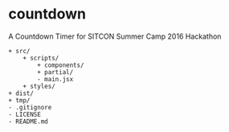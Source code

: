 # countdown
A Countdown Timer for SITCON Summer Camp 2016 Hackathon

```
+ src/
    + scripts/
        + components/
        + partial/
        - main.jsx
    + styles/
+ dist/
+ tmp/
- .gitignore
- LICENSE
- README.md
```
